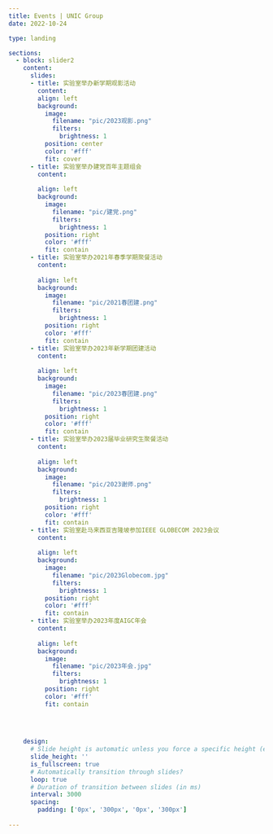 ```yaml
---
title: Events | UNIC Group
date: 2022-10-24

type: landing

sections:
  - block: slider2
    content:
      slides:
      - title: 实验室举办新学期观影活动
        content: 
        align: left
        background:
          image:
            filename: "pic/2023观影.png"
            filters:
              brightness: 1
          position: center
          color: '#fff'
          fit: cover
      - title: 实验室举办建党百年主题组会
        content: 
                
        align: left
        background:
          image:
            filename: "pic/建党.png"
            filters:
              brightness: 1
          position: right
          color: '#fff'
          fit: contain
      - title: 实验室举办2021年春季学期聚餐活动
        content: 
                
        align: left
        background:
          image:
            filename: "pic/2021春团建.png"
            filters:
              brightness: 1
          position: right
          color: '#fff'
          fit: contain
      - title: 实验室举办2023年新学期团建活动
        content: 
                
        align: left
        background:
          image:
            filename: "pic/2023春团建.png"
            filters:
              brightness: 1
          position: right
          color: '#fff'
          fit: contain
      - title: 实验室举办2023届毕业研究生聚餐活动
        content: 
                
        align: left
        background:
          image:
            filename: "pic/2023谢师.png"
            filters:
              brightness: 1
          position: right
          color: '#fff'
          fit: contain
      - title: 实验室赴马来西亚吉隆坡参加IEEE GLOBECOM 2023会议
        content: 
                
        align: left
        background:
          image:
            filename: "pic/2023Globecom.jpg"
            filters:
              brightness: 1
          position: right
          color: '#fff'
          fit: contain
      - title: 实验室举办2023年度AIGC年会
        content: 
                
        align: left
        background:
          image:
            filename: "pic/2023年会.jpg"
            filters:
              brightness: 1
          position: right
          color: '#fff'
          fit: contain
      

    
       
    design:
      # Slide height is automatic unless you force a specific height (e.g. '400px')
      slide_height: ''
      is_fullscreen: true
      # Automatically transition through slides?
      loop: true
      # Duration of transition between slides (in ms)
      interval: 3000
      spacing:
        padding: ['0px', '300px', '0px', '300px']
    
---
```


